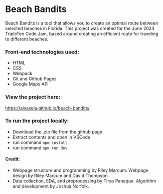 # Beach Bandits

Beach Bandits is a tool that allows you to create an optimal route between selected beaches in Florida.
This project was created for the June 2024 TripleTen Code Jam, based around creating an efficient route for traveling to different beaches.

### Front-end technologies used:

- HTML
- CSS
- Webpack
- Git and Github Pages
- Google Maps API

### View the project here:

https://aivaxela.github.io/beach-bandits/

### To run the project locally:

- Download the .zip file from the github page
- Extract contents and open in VSCode
- run command `npm install`
- run command `npm run dev`

#### Credit:

- Webpage structure and programming by Riley Marcum. Webpage design by Riley Marcum and David Thompson.
- Data collection, EDA, and preprocessing by Tirso Paneque. Algorithm and development by Joshua Norfolk.
